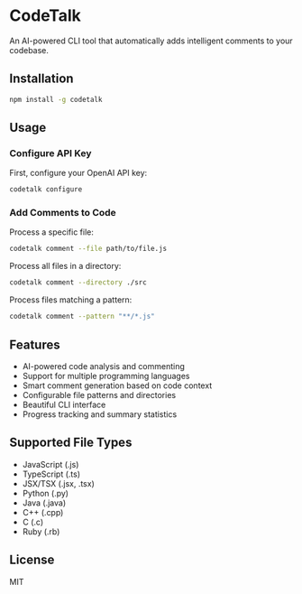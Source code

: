 # CodeTalk

An AI-powered CLI tool that automatically adds intelligent comments to your codebase.

## Installation

```bash
npm install -g codetalk
```

## Usage

### Configure API Key
First, configure your OpenAI API key:
```bash
codetalk configure
```

### Add Comments to Code
Process a specific file:
```bash
codetalk comment --file path/to/file.js
```

Process all files in a directory:
```bash
codetalk comment --directory ./src
```

Process files matching a pattern:
```bash
codetalk comment --pattern "**/*.js"
```

## Features

- AI-powered code analysis and commenting
- Support for multiple programming languages
- Smart comment generation based on code context
- Configurable file patterns and directories
- Beautiful CLI interface
- Progress tracking and summary statistics

## Supported File Types

- JavaScript (.js)
- TypeScript (.ts)
- JSX/TSX (.jsx, .tsx)
- Python (.py)
- Java (.java)
- C++ (.cpp)
- C (.c)
- Ruby (.rb)

## License

MIT
